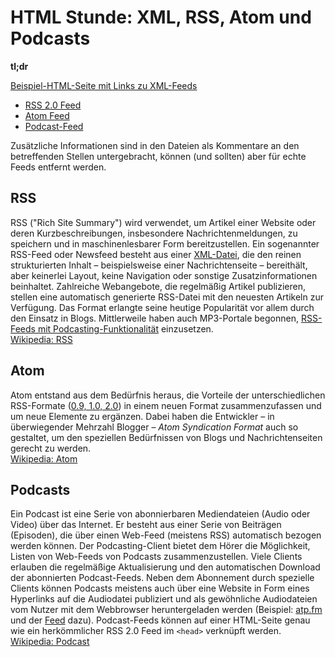 # HTML Stunde: XML, RSS, Atom und Podcasts

**tl;dr**

[Beispiel-HTML-Seite mit Links zu XML-Feeds](index.html)

- [RSS 2.0 Feed](rss.xml)
- [Atom Feed](atom.xml)
- [Podcast-Feed](podcast-episodes.xml)

Zusätzliche Informationen sind in den Dateien als Kommentare an den betreffenden Stellen untergebracht, können (und sollten) aber für echte Feeds entfernt werden.

## RSS

RSS ("Rich Site Summary") wird verwendet, um Artikel einer Website oder deren Kurzbeschreibungen, insbesondere Nachrichtenmeldungen, zu speichern und in maschinenlesbarer Form bereitzustellen. Ein sogenannter RSS-Feed oder Newsfeed besteht aus einer [XML-Datei](rss.xml), die den reinen strukturierten Inhalt – beispielsweise einer Nachrichtenseite – bereithält, aber keinerlei Layout, keine Navigation oder sonstige Zusatzinformationen beinhaltet. Zahlreiche Webangebote, die regelmäßig Artikel publizieren, stellen eine automatisch generierte RSS-Datei mit den neuesten Artikeln zur Verfügung. Das Format erlangte seine heutige Popularität vor allem durch den Einsatz in Blogs. Mittlerweile haben auch MP3-Portale begonnen, [RSS-Feeds mit Podcasting-Funktionalität](podcast-episodes.xml) einzusetzen.  
[Wikipedia: RSS](https://de.wikipedia.org/wiki/RSS_(Web-Feed))

## Atom

Atom entstand aus dem Bedürfnis heraus, die Vorteile der unterschiedlichen RSS-Formate ([0.9, 1.0, 2.0](https://de.wikipedia.org/wiki/RSS_(Web-Feed)#Versionen,_Alternativen_und_Erg%C3%A4nzungen)) in einem neuen Format zusammenzufassen und um neue Elemente zu ergänzen. Dabei haben die Entwickler – in überwiegender Mehrzahl Blogger – *Atom Syndication Format* auch so gestaltet, um den speziellen Bedürfnissen von Blogs und Nachrichtenseiten gerecht zu werden.  
[Wikipedia: Atom](https://de.wikipedia.org/wiki/Atom_(Format))

## Podcasts

Ein Podcast ist eine Serie von abonnierbaren Mediendateien (Audio oder Video) über das Internet. Er besteht aus einer Serie von Beiträgen (Episoden), die über einen Web-Feed (meistens RSS) automatisch bezogen werden können.
Der Podcasting-Client bietet dem Hörer die Möglichkeit, Listen von Web-Feeds von Podcasts zusammenzustellen. Viele Clients erlauben die regelmäßige Aktualisierung und den automatischen Download der abonnierten Podcast-Feeds.
Neben dem Abonnement durch spezielle Clients können Podcasts meistens auch über eine Website in Form eines Hyperlinks auf die Audiodatei publiziert und als gewöhnliche Audiodateien vom Nutzer mit dem Webbrowser heruntergeladen werden (Beispiel: [atp.fm](https://atp.fm/) und der [Feed](http://atp.fm/episodes?format=rss) dazu). Podcast-Feeds können auf einer HTML-Seite genau wie ein herkömmlicher RSS 2.0 Feed im `<head>` verknüpft werden.  
[Wikipedia: Podcast](https://de.wikipedia.org/wiki/Podcast)


